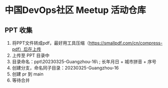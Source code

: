 # 中国DevOps社区 Meetup 活动仓库

## PPT 收集

1. 将PPT文件转成pdf，最好用工具压缩（https://smallpdf.com/cn/compress-pdf）后在上传
2. 上传至 PPT 目录中
3. 目录命名：ppt\20230325-Guangzhou-16\ ; 长年月日 + 城市拼音 + 序号
4. 创建分支，命名同子目录：20230325-Guangzhou-16
5. 创建 pr 到 main
6. 等待合并

